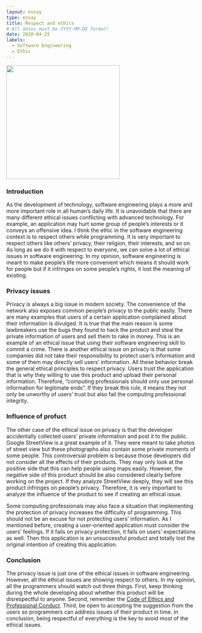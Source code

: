 ```yaml
---
layout: essay
type: essay
title: Respect and ethics
# All dates must be YYYY-MM-DD format!
date: 2020-04-25
labels:
  - Software Engineering
  - Ethic
---
```

<img src="https://www.scu.edu/media/mobi/blog-variants/Ethics-Blog-760x550-760x550.png" width="300px" float="left">

### Introduction

As the development of technology, software engineering plays a more and more important role in all human’s daily life. It is unavoidable that there are many different ethical issues conflicting with advanced technology. For example, an application may hurt some group of people’s interests or it conveys an offensive idea. I think the ethic in the software engineering context is to respect others while programming. It is very important to respect others like others’ privacy, their religion, their interests, and so on. As long as we do it with respect to everyone, we can solve a lot of ethical issues in software engineering. In my opinion, software engineering is meant to make people’s life more convenient which means it should work for people but if it infringes on some people’s rights, it lost the meaning of existing.

### Privacy issues 

Privacy is always a big issue in modern society. The convenience of the network also exposes common people’s privacy to the public easily. There are many examples that users of a certain application complained about their information is divulged. It is true that the main reason is some lawbreakers use the bugs they found to hack the product and steal the private information of users and sell them to rake in money. This is an example of an ethical issue that using their software engineering skill to commit a crime. There is another ethical issue on privacy is that some companies did not take their responsibility to protect user’s information and some of them may directly sell users’ information. All these behavior break the general ethical principles to respect privacy. Users trust the application that is why they willing to use this product and upload their personal information. Therefore, “computing professionals should only use personal information for legitimate ends”. If they break this rule, it means they not only be unworthy of users’ trust but also fail the computing professional integrity.

### Influence of profuct

The other case of the ethical issue on privacy is that the developer accidentally collected users’ private information and post it to the public. Google StreetView is a great example of it. They were meant to take photos of street view but these photographs also contain some private moments of some people. This controversial problem is because those developers did not consider all the effects of their products. They may only look at the positive side that this can help people using maps easily. However, the negative side of this product should be also considered clearly before working on the project. If they analyze StreetView deeply, they will see this product infringes on people’s privacy. Therefore, it is very important to analyze the influence of the product to see if creating an ethical issue.

Some computing professionals may also face a situation that implementing the protection of privacy increases the difficulty of programming. This should not be an excuse for not protecting users’ information. As I mentioned before, creating a user-oriented application must consider the users’ feelings. If it fails on privacy protection, it fails on users’ expectations as well. Then this application is an unsuccessful product and totally lost the original intention of creating this application.
	
### Conclusion

The privacy issue is just one of the ethical issues in software engineering. However, all the ethical issues are showing respect to others. In my opinion, all the programmers should watch out three things. First, keep thinking during the whole developing about whether this product will be disrespectful to anyone. Second, remember the <a href=”https://www.acm.org/code-of-ethics”>Code of Ethics and Professional Conduct</a>. Third, be open to accepting the suggestion from the users so programmers can address issues of their product in time. In conclusion, being respectful of everything is the key to avoid most of the ethical issues.
